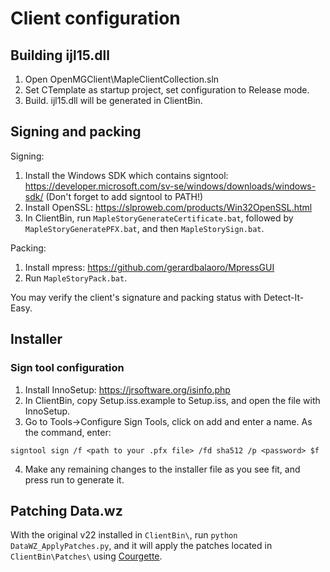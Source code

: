 # Client configuration
## Building ijl15.dll
1. Open OpenMGClient\MapleClientCollection.sln
2. Set CTemplate as startup project, set configuration to Release mode.
3. Build. ijl15.dll will be generated in ClientBin.

## Signing and packing
Signing:
1. Install the Windows SDK which contains signtool: https://developer.microsoft.com/sv-se/windows/downloads/windows-sdk/ (Don't forget to add signtool to PATH!)
3. Install OpenSSL: https://slproweb.com/products/Win32OpenSSL.html
4. In ClientBin, run `MapleStoryGenerateCertificate.bat`, followed by `MapleStoryGeneratePFX.bat`, and then `MapleStorySign.bat`.

Packing:
1. Install mpress: https://github.com/gerardbalaoro/MpressGUI
2. Run `MapleStoryPack.bat`.

You may verify the client's signature and packing status with Detect-It-Easy.

## Installer
### Sign tool configuration
1. Install InnoSetup: https://jrsoftware.org/isinfo.php
2. In ClientBin, copy Setup.iss.example to Setup.iss, and open the file with InnoSetup.
3. Go to Tools->Configure Sign Tools, click on add and enter a name. As the command, enter:
```
signtool sign /f <path to your .pfx file> /fd sha512 /p <password> $f
```
4. Make any remaining changes to the installer file as you see fit, and press run to generate it.

## Patching Data.wz
With the original v22 installed in `ClientBin\`, run `python DataWZ_ApplyPatches.py`, and it will apply the patches located in `ClientBin\Patches\` using [Courgette](https://www.chromium.org/developers/design-documents/software-updates-courgette/).
